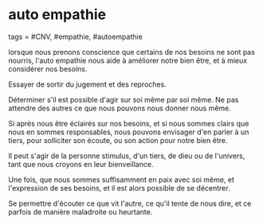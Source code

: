 # auto empathie
tags = #CNV, #empathie, #autoempathie

lorsque nous prenons conscience que certains de nos besoins ne sont pas nourris, l'auto empathie nous aide à améliorer notre bien être, et à mieux considérer nos besoins.

Essayer de sortir du jugement et des reproches.

Déterminer s'il est possible d'agir sur soi même par soi même. Ne pas attendre des autres ce que nous pouvons nous donner nous même.

Si après nous être éclairés sur nos besoins, et si nous sommes clairs que nous en sommes responsables, nous pouvons envisager d'en parler à un tiers, pour solliciter son écoute, ou son action pour notre bien être.

Il peut s'agir de la personne stimulus, d'un tiers, de dieu ou de l'univers, tant que nous croyons en leur bienveillance.

Une fois, que nous sommes suffisamment en paix avec soi même, et l'expression de ses besoins, et il est alors possible de se décentrer.

Se permettre d'écouter ce que vit l'autre, ce qu'il tente de nous dire, et ce parfois de manière maladroite ou heurtante.

